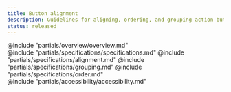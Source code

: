 ```yaml
---
title: Button alignment
description: Guidelines for aligning, ordering, and grouping action buttons.
status: released
---
```


<section data-tab="Overview">
  @include "partials/overview/overview.md"
</section>

<section data-tab="Specifications">
  @include "partials/specifications/specifications.md"
  @include "partials/specifications/alignment.md"
  @include "partials/specifications/grouping.md"
  @include "partials/specifications/order.md"
</section>

<section data-tab="Accessibility">
  @include "partials/accessibility/accessibility.md"
</section>
